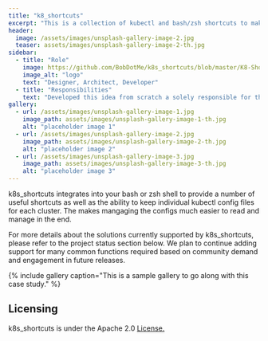 ```yaml
---
title: "k8_shortcuts"
excerpt: "This is a collection of kubectl and bash/zsh shortcuts to make interactions with Kubernetes a bit easier."
header:
  image: /assets/images/unsplash-gallery-image-2.jpg
  teaser: assets/images/unsplash-gallery-image-2-th.jpg
sidebar:
  - title: "Role"
    image: https://github.com/BobDotMe/k8s_shortcuts/blob/master/K8-Shortcut.png
    image_alt: "logo"
    text: "Designer, Architect, Developer"
  - title: "Responsibilities"
    text: "Developed this idea from scratch a solely responsible for the project's direction"
gallery:
  - url: /assets/images/unsplash-gallery-image-1.jpg
    image_path: assets/images/unsplash-gallery-image-1-th.jpg
    alt: "placeholder image 1"
  - url: /assets/images/unsplash-gallery-image-2.jpg
    image_path: assets/images/unsplash-gallery-image-2-th.jpg
    alt: "placeholder image 2"
  - url: /assets/images/unsplash-gallery-image-3.jpg
    image_path: assets/images/unsplash-gallery-image-3-th.jpg
    alt: "placeholder image 3"
---
```


k8s_shortcuts integrates into your bash or zsh shell to provide a number of useful shortcuts as well as the ability to keep individual kubectl config files for each cluster. The makes mangaging the configs much easier to read and manage in the end.

For more details about the solutions currently supported by k8s_shortcuts, please refer to the project status section below. We plan to continue adding support for many common functions required based on community demand and engagement in future releases.

{% include gallery caption="This is a sample gallery to go along with this case study." %}

## Licensing

k8s_shortcuts is under the Apache 2.0 [License.](https://github.com/262life/k8s_shortcuts/LICENSE)



